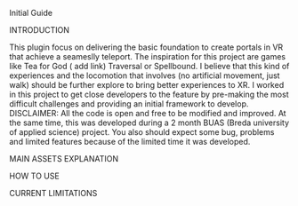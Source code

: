 Initial Guide

INTRODUCTION

This plugin focus on delivering the basic foundation to create portals in VR that achieve a seameslly teleport. The inspiration for this project are games like Tea for God ( add link) Traversal or Spellbound.
I believe that this kind of experiences and the locomotion that involves (no artificial movement, just walk) should be further explore to bring better experiences to XR. I worked in this project to get close developers to the feature by pre-making the most difficult challenges and providing an initial framework to develop.
DISCLAIMER: All the code is open and free to be modified and improved. At the same time, this was developed during a 2 month BUAS (Breda university of applied science) project. You also should expect some bug, problems and limited features because of the limited time it was developed.



MAIN ASSETS EXPLANATION

HOW TO USE



CURRENT LIMITATIONS
